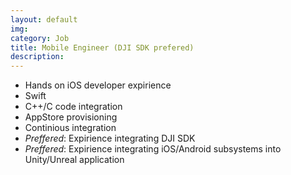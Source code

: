 ```yaml
---
layout: default
img: 
category: Job
title: Mobile Engineer (DJI SDK prefered)
description: 
---
```



 - Hands on iOS developer expirience
  - Swift
  - C++/C code integration
  - AppStore provisioning
  - Continious integration
 - *Preffered*: Expirience integrating DJI SDK
 - *Preffered*: Expirience integrating iOS/Android subsystems into Unity/Unreal application
 

 